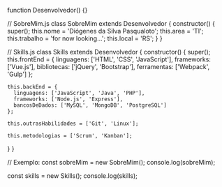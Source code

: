 function Desenvolvedor() {}

// SobreMim.js
class SobreMim extends Desenvolvedor {
  constructor() {
    super();
    this.nome = 'Diógenes da Silva Pasqualoto';
    this.area = 'TI';
    this.trabalho = 'for now looking...';
    this.local = 'RS';
  }
}

// Skills.js
class Skills extends Desenvolvedor {
  constructor() {
    super();
    this.frontEnd = {
      linguagens: ['HTML', 'CSS', 'JavaScript'],
      frameworks: ['Vue.js'],
      bibliotecas: ['jQuery', 'Bootstrap'],
      ferramentas: ['Webpack', 'Gulp']
    };

    this.backEnd = {
      linguagens: ['JavaScript', 'Java', 'PHP'],
      frameworks: ['Node.js', 'Express'],
      bancosDeDados: ['MySQL', 'MongoDB', 'PostgreSQL']
    };

    this.outrasHabilidades = ['Git', 'Linux'];

    this.metodologias = ['Scrum', 'Kanban'];
  }
}

// Exemplo:
const sobreMim = new SobreMim();
console.log(sobreMim);

const skills = new Skills();
console.log(skills);
